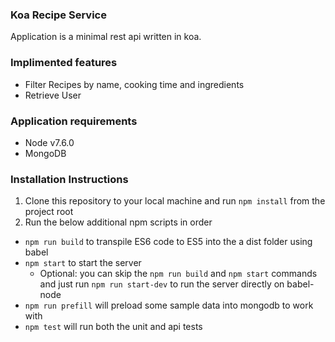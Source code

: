 ### Koa Recipe Service

Application is a minimal rest api written in koa.

### Implimented features

- Filter Recipes by name, cooking time and ingredients
- Retrieve User

### Application  requirements

- Node v7.6.0
- MongoDB

### Installation Instructions
1. Clone this repository to your local machine and run ```npm install``` from the project root
2. Run the below additional npm scripts in order
 - ```npm run build``` to transpile ES6 code to ES5 into the a dist folder using babel
 - ```npm start``` to start the server
   - Optional: you can skip the ```npm run build``` and ```npm start``` commands and just run ```npm run start-dev``` to run the server directly on babel-node
 - ```npm run prefill``` will preload some sample data into mongodb to work with
 - ```npm test``` will run both the unit and api tests
